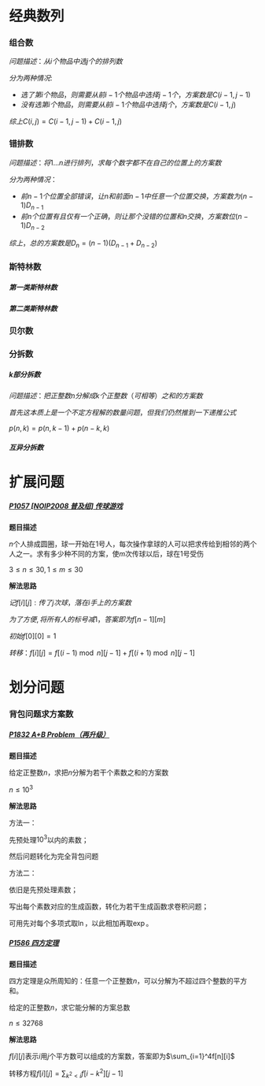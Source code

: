 



# 经典数列

### 组合数

$问题描述：从i个物品中选j个的排列数$

$分为两种情况:$

- $选了第i个物品，则需要从前i-1个物品中选择j-1个，方案数是C(i-1,j-1)$
- $没有选第i个物品，则需要从前i-1个物品中选择j个，方案数是C(i-1,j)$

$综上C(i,j)=C(i-1,j-1)+C(i-1,j)$





### 错排数

$问题描述：将1 ... n进行排列，求每个数字都不在自己的位置上的方案数$

$分为两种情况：$

- $前n-1个位置全部错误，让n和前面n-1中任意一个位置交换，方案数为(n-1)D_{n-1}$
- $前n个位置有且仅有一个正确，则让那个没错的位置和n交换，方案数位(n-1)D_{n-2}$

$综上，总的方案数是D_n=(n-1)(D_{n-1}+D_{n-2})$



### 斯特林数

##### 第一类斯特林数



##### 第二类斯特林数



### 贝尔数



### 分拆数

##### k部分拆数

$问题描述：把正整数n分解成k个正整数（可相等）之和的方案数$

$首先这本质上是一个不定方程解的数量问题，但我们仍然推到一下递推公式$

$p(n,k)=p(n,k-1)+p(n-k,k)$

##### 互异分拆数





# 扩展问题

##### [P1057 [NOIP2008 普及组] 传球游戏](https://www.luogu.com.cn/problem/P1057)

**题目描述**

$n$个人排成圆圈，球一开始在$1$号人，每次操作拿球的人可以把求传给到相邻的两个人之一。求有多少种不同的方案，使$m$次传球以后，球在$1$号受伤

$3 \le n \le 30,1 \le m \le 30$

**解法思路**

$记f[i][j]:传了j次球，落在i手上的方案数$

$为了方便,将所有人的标号减1，答案即为f[n-1][m]$

$初始f[0][0]=1$

$转移：f[i][j]=f[(i-1) \bmod n][j-1]+f[(i+1)\bmod n][j-1]$



# 划分问题

### 背包问题求方案数



##### [P1832 A+B Problem（再升级）](https://www.luogu.com.cn/problem/P1832)

**题目描述**

给定正整数$n$，求把$n$分解为若干个素数之和的方案数

$n\le10^3$

**解法思路**

方法一：

先预处理$10^3$以内的素数；

然后问题转化为完全背包问题



方法二：

依旧是先预处理素数；

写出每个素数对应的生成函数，转化为若干生成函数求卷积问题；

可用先对每个多项式取$\ln$，以此相加再取$\exp$。





##### [P1586 四方定理](https://www.luogu.com.cn/problem/P1586)

**题目描述**

四方定理是众所周知的：任意一个正整数$n$，可以分解为不超过四个整数的平方和。

给定的正整数$n$，求它能分解的方案总数

$n\le 32768$

**解法思路**

$f[i][j]$表示$i$用$j$个平方数可以组成的方案数，答案即为$\sum_{i=1}^4f[n][i]$

转移方程$f[i][j]=\sum_{k^2<i} f[i-k^2][j-1]$



